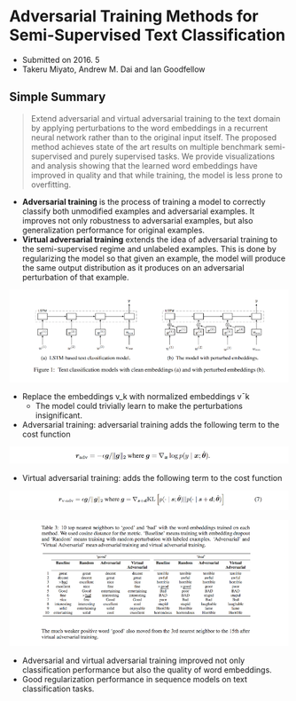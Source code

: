 # Adversarial Training Methods for Semi-Supervised Text Classification

- Submitted on 2016. 5
- Takeru Miyato, Andrew M. Dai and Ian Goodfellow

## Simple Summary

> Extend adversarial and virtual adversarial training to the text domain by applying perturbations to the word embeddings in a recurrent neural network rather than to the original input itself. The proposed method achieves state of the art results on multiple benchmark semi-supervised and purely supervised tasks. We provide visualizations and analysis showing that the learned word embeddings have improved in quality and that while training, the model is less prone to overfitting.

- **Adversarial training** is the process of training a model to correctly classify both unmodified examples and adversarial examples. It improves not only robustness to adversarial examples, but also generalization performance for original examples.
- **Virtual adversarial training** extends the idea of adversarial training to the semi-supervised regime and unlabeled examples. This is done by regularizing the model so that given an example, the model will produce the same output distribution as it produces on an adversarial perturbation of that example. 

![images](../../images/adversarial_for_semi_sv_tc_1.png)

- Replace the embeddings v_k with normalized embeddings v¯k
	- The model could trivially learn to make the perturbations insignificant.
- Adversarial training: adversarial training adds the following term to the cost function

![images](../../images/adversarial_for_semi_sv_tc_2.png)

- Virtual adversarial training: adds the following term to the cost function

![images](../../images/adversarial_for_semi_sv_tc_3.png)

![images](../../images/adversarial_for_semi_sv_tc_4.png)

- Adversarial and virtual adversarial training improved not only classification performance but also the quality of word embeddings.
- Good regularization performance in sequence models on text classification tasks.
	